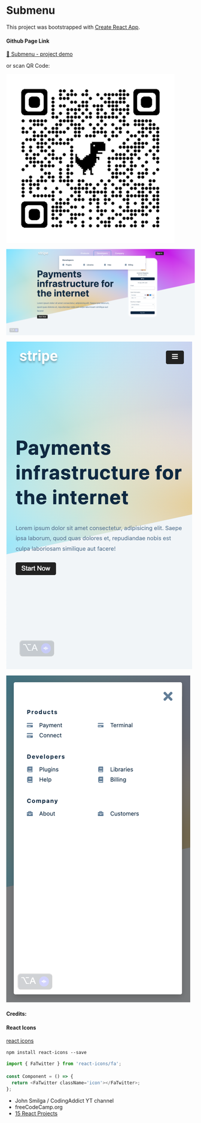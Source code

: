 # Submenu

This project was bootstrapped with [Create React App](https://github.com/facebook/create-react-app).

#### Github Page Link

[ 🧭 Submenu - project demo](https://jovyflagg.github.io/submenu)

or scan QR Code:

![1689285087464](image/README/1689285087464.png)

[![1689284919063](image/README/1689284919063.png)](https://www.loom.com/share/625f019df9f447aab6752bbe78fedc37?sid=3b96000a-8ca1-4535-9b34-42a07adfdcf8)

![1689284776113](image/README/1689284776113.png)

![1689284880867](image/README/1689284880867.png)

#### Credits:

#### React Icons

[react icons](https://react-icons.github.io/react-icons/)

```
npm install react-icons --save
```

```javascript
import { FaTwitter } from 'react-icons/fa';

const Component = () => {
  return <FaTwitter className='icon'></FaTwitter>;
};
```

* John Smilga / CodingAddict YT channel
* freeCodeCamp.org
* [15 React Projects](https://www.youtube.com/watch?v=a_7Z7C_JCyo&t=614s)
